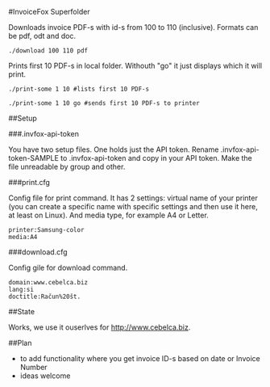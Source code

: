 #InvoiceFox Superfolder

Downloads invoice PDF-s with id-s from 100 to 110 (inclusive). Formats can be pdf, odt and doc.

    ./download 100 110 pdf

Prints first 10 PDF-s in local folder. Withouth "go" it just displays which it will print.

    ./print-some 1 10 #lists first 10 PDF-s

    ./print-some 1 10 go #sends first 10 PDF-s to printer

##Setup

###.invfox-api-token

You have two setup files. One holds just the API token. Rename .invfox-api-token-SAMPLE to .invfox-api-token 
and copy in your API token. Make the file unreadable by group and other.

###print.cfg

Config file for print command. It has 2 settings: virtual name of your printer (you can create a specific name with 
specific settings and then use it here, at least on Linux). And media type, for example A4 or Letter.

    printer:Samsung-color
    media:A4

###download.cfg

Config gile for download command.

    domain:www.cebelca.biz
    lang:si
    doctitle:Račun%20št.

##State

Works, we use it ouserlves for http://www.cebelca.biz.

##Plan

 * to add functionality where you get invoice ID-s based on date or Invoice Number
 * ideas welcome
